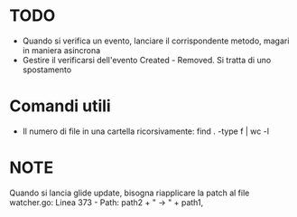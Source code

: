 # TODO
* Quando si verifica un evento, lanciare il corrispondente metodo, magari in maniera asincrona
* Gestire il verificarsi dell'evento Created - Removed. Si tratta di uno spostamento

# Comandi utili
* Il numero di file in una cartella ricorsivamente:  find . -type f | wc -l

# NOTE
Quando si lancia glide update, bisogna riapplicare la patch al file watcher.go:
Linea 373 - Path:     path2 + " -> " + path1,